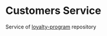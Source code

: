 # Customers Service 
Service of [loyalty-program](https://github.com/viklover/loyalty-program) repository
